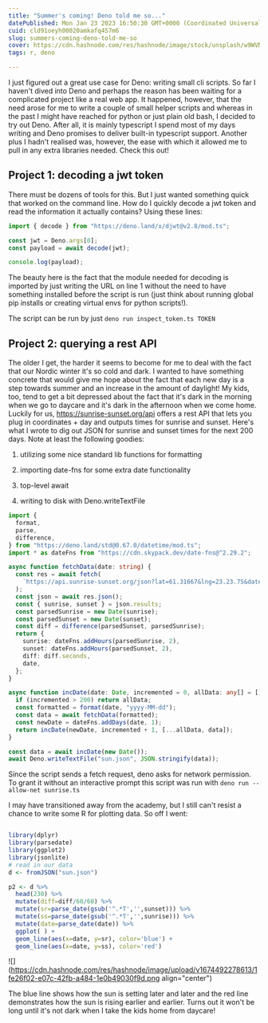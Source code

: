 ```yaml
---
title: "Summer's coming! Deno told me so..."
datePublished: Mon Jan 23 2023 16:50:30 GMT+0000 (Coordinated Universal Time)
cuid: cld91oeyh00020amkafq457m6
slug: summers-coming-deno-told-me-so
cover: https://cdn.hashnode.com/res/hashnode/image/stock/unsplash/w9WVNJYb25k/upload/6e49f85562b35af061497ebade33f4db.jpeg
tags: r, deno

---
```


I just figured out a great use case for Deno: writing small cli scripts. So far I haven't dived into Deno and perhaps the reason has been waiting for a complicated project like a real web app. It happened, however, that the need arose for me to write a couple of small helper scripts and whereas in the past I might have reached for python or just plain old bash, I decided to try out Deno. After all, it is mainly typescript I spend most of my days writing and Deno promises to deliver built-in typescript support. Another plus I hadn't realised was, however, the ease with which it allowed me to pull in any extra libraries needed. Check this out!

## Project 1: decoding a jwt token

There must be dozens of tools for this. But I just wanted something quick that worked on the command line. How do I quickly decode a jwt token and read the information it actually contains? Using these lines:

```typescript
import { decode } from "https://deno.land/x/djwt@v2.8/mod.ts";

const jwt = Deno.args[0];
const payload = await decode(jwt);

console.log(payload);
```

The beauty here is the fact that the module needed for decoding is imported by just writing the URL on line 1 without the need to have something installed before the script is run (just think about running global pip installs or creating virtual envs for python scripts!).

The script can be run by just `deno run inspect_token.ts TOKEN`

## Project 2: querying a rest API

The older I get, the harder it seems to become for me to deal with the fact that our Nordic winter it's so cold and dark. I wanted to have something concrete that would give me hope about the fact that each new day is a step towards summer and an increase in the amount of daylight! My kids, too, tend to get a bit depressed about the fact that it's dark in the morning when we go to daycare and it's dark in the afternoon when we come home. Luckily for us, https://sunrise-sunset.org/api offers a rest API that lets you plug in coordinates + day and outputs times for sunrise and sunset. Here's what I wrote to dig out JSON for sunrise and sunset times for the next 200 days. Note at least the following goodies:

1. utilizing some nice standard lib functions for formatting
    
2. importing date-fns for some extra date functionality
    
3. top-level await
    
4. writing to disk with Deno.writeTextFile
    

```typescript
import {
  format,
  parse,
  difference,
} from "https://deno.land/std@0.67.0/datetime/mod.ts";
import * as dateFns from "https://cdn.skypack.dev/date-fns@^2.29.2";

async function fetchData(date: string) {
  const res = await fetch(
    `https://api.sunrise-sunset.org/json?lat=61.31667&lng=23.23.75&date=${date}&formatted=0`
  );
  const json = await res.json();
  const { sunrise, sunset } = json.results;
  const parsedSunrise = new Date(sunrise);
  const parsedSunset = new Date(sunset);
  const diff = difference(parsedSunset, parsedSunrise);
  return {
    sunrise: dateFns.addHours(parsedSunrise, 2),
    sunset: dateFns.addHours(parsedSunset, 2),
    diff: diff.seconds,
    date,
  };
}

async function incDate(date: Date, incremented = 0, allData: any[] = []) {
  if (incremented > 200) return allData;
  const formatted = format(date, "yyyy-MM-dd");
  const data = await fetchData(formatted);
  const newDate = dateFns.addDays(date, 1);
  return incDate(newDate, incremented + 1, [...allData, data]);
}

const data = await incDate(new Date());
await Deno.writeTextFile("sun.json", JSON.stringify(data));
```

Since the script sends a fetch request, deno asks for network permission. To grant it without an interactive prompt this script was run with `deno run --allow-net sunrise.ts`

I may have transitioned away from the academy, but I still can't resist a chance to write some R for plotting data. So off I went:

```r

library(dplyr)
library(parsedate)
library(ggplot2)
library(jsonlite)
# read in our data
d <- fromJSON("sun.json")

p2 <- d %>%
  head(230) %>%
  mutate(diff=diff/60/60) %>%
  mutate(sr=parse_date(gsub('^.*T','',sunset))) %>%
  mutate(ss=parse_date(gsub('^.*T','',sunrise))) %>%
  mutate(date=parse_date(date)) %>%
  ggplot( ) +
  geom_line(aes(x=date, y=sr), color='blue') +
  geom_line(aes(x=date, y=ss), color='red')
```

![](https://cdn.hashnode.com/res/hashnode/image/upload/v1674492278613/1fe26f02-e07c-42fb-a484-1e0b49030f9d.png align="center")

The blue line shows how the sun is setting later and later and the red line demonstrates how the sun is rising earlier and earlier. Turns out it won't be long until it's not dark when I take the kids home from daycare!